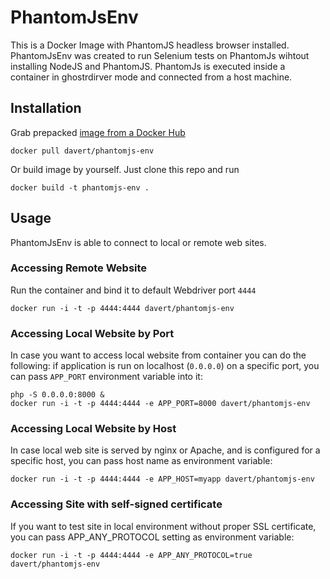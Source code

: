 PhantomJsEnv
===========

This is a Docker Image with PhantomJS headless browser installed. PhantomJsEnv was created to run Selenium tests on PhantomJs wihtout installing NodeJS and PhantomJS. PhantomJs is executed inside a container in ghostrdirver mode and connected from a host machine.

## Installation

Grab prepacked [image from a Docker Hub](https://registry.hub.docker.com/u/davert/phantomjs-env/)

```
docker pull davert/phantomjs-env
```


Or build image by yourself. Just clone this repo and run

```
docker build -t phantomjs-env .
```

## Usage

PhantomJsEnv is able to connect to local or remote web sites. 

### Accessing Remote Website

Run the container and bind it to default Webdriver port `4444` 

```
docker run -i -t -p 4444:4444 davert/phantomjs-env 
```

### Accessing Local Website by Port

In case you want to access local website from container you can do the following:
if application is run on localhost (`0.0.0.0`) on a specific port, you can pass `APP_PORT` environment variable into it:

```
php -S 0.0.0.0:8000 & 
docker run -i -t -p 4444:4444 -e APP_PORT=8000 davert/phantomjs-env 
```

### Accessing Local Website by Host

In case local web site is served by nginx or Apache, and is configured for a specific host, you can pass host name as environment variable:

```
docker run -i -t -p 4444:4444 -e APP_HOST=myapp davert/phantomjs-env 
```

### Accessing Site with self-signed certificate

If you want to test site in local environment without proper SSL certificate, you can pass APP_ANY_PROTOCOL setting as environment variable:

```
docker run -i -t -p 4444:4444 -e APP_ANY_PROTOCOL=true davert/phantomjs-env 
```
